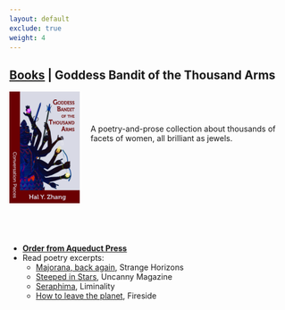 ```yaml
---
layout: default
exclude: true
weight: 4
---
```


[Books](books) | Goddess Bandit of the Thousand Arms
-------


<div style="float:left; margin-right:20px;"><img src="assets/goddess.jpg" style="height:200px;"></div><div style="height:200px; margin-top:75px;">A poetry-and-prose collection about thousands of facets of women, all brilliant as jewels.</div>

- **[Order from Aqueduct Press](http://www.aqueductpress.com/books/978-1-61976-189-6.php)**
- Read poetry excerpts:
	- [Majorana, back again](http://strangehorizons.com/poetry/majorana-back-again/), Strange Horizons
	- [Steeped in Stars](https://uncannymagazine.com/article/steeped-in-stars/), Uncanny Magazine
	- [Seraphima](http://www.liminalitypoetry.com/issue-16-summer-2018/seraphima/), Liminality
	- [How to leave the planet](https://firesidefiction.com/how-to-leave-the-planet), Fireside
